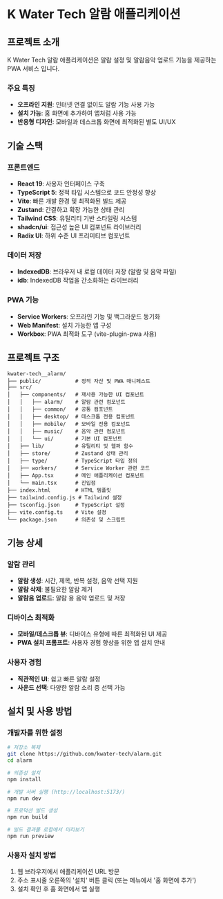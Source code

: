 # K Water Tech 알람 애플리케이션

## 프로젝트 소개

K Water Tech 알람 애플리케이션은 알람 설정 및 알람음악 업로드 기능을 제공하는 PWA 서비스 입니다.

### 주요 특징

- **오프라인 지원**: 인터넷 연결 없이도 알람 기능 사용 가능
- **설치 가능**: 홈 화면에 추가하여 앱처럼 사용 가능
- **반응형 디자인**: 모바일과 데스크톱 화면에 최적화된 별도 UI/UX

## 기술 스택

### 프론트엔드

- **React 19**: 사용자 인터페이스 구축
- **TypeScript 5**: 정적 타입 시스템으로 코드 안정성 향상
- **Vite**: 빠른 개발 환경 및 최적화된 빌드 제공
- **Zustand**: 간결하고 확장 가능한 상태 관리
- **Tailwind CSS**: 유틸리티 기반 스타일링 시스템
- **shadcn/ui**: 접근성 높은 UI 컴포넌트 라이브러리
- **Radix UI**: 하위 수준 UI 프리미티브 컴포넌트

### 데이터 저장

- **IndexedDB**: 브라우저 내 로컬 데이터 저장 (알람 및 음악 파일)
- **idb**: IndexedDB 작업을 간소화하는 라이브러리

### PWA 기능

- **Service Workers**: 오프라인 기능 및 백그라운드 동기화
- **Web Manifest**: 설치 가능한 앱 구성
- **Workbox**: PWA 최적화 도구 (vite-plugin-pwa 사용)

## 프로젝트 구조

```
kwater-tech__alarm/
├── public/           # 정적 자산 및 PWA 매니페스트
├── src/
│   ├── components/   # 재사용 가능한 UI 컴포넌트
│   │   ├── alarm/    # 알람 관련 컴포넌트
│   │   ├── common/   # 공통 컴포넌트
│   │   ├── desktop/  # 데스크톱 전용 컴포넌트
│   │   ├── mobile/   # 모바일 전용 컴포넌트
│   │   ├── music/    # 음악 관련 컴포넌트
│   │   └── ui/       # 기본 UI 컴포넌트
│   ├── lib/          # 유틸리티 및 헬퍼 함수
│   ├── store/        # Zustand 상태 관리
│   ├── type/         # TypeScript 타입 정의
│   ├── workers/      # Service Worker 관련 코드
│   ├── App.tsx       # 메인 애플리케이션 컴포넌트
│   └── main.tsx      # 진입점
├── index.html        # HTML 템플릿
├── tailwind.config.js # Tailwind 설정
├── tsconfig.json     # TypeScript 설정
├── vite.config.ts    # Vite 설정
└── package.json      # 의존성 및 스크립트
```

## 기능 상세

### 알람 관리

- **알람 생성**: 시간, 제목, 반복 설정, 음악 선택 지원
- **알람 삭제**: 불필요한 알람 제거
- **알람음 업로드**: 알람 용 음악 업로드 및 저장

### 디바이스 최적화

- **모바일/데스크톱 뷰**: 디바이스 유형에 따른 최적화된 UI 제공
- **PWA 설치 프롬프트**: 사용자 경험 향상을 위한 앱 설치 안내

### 사용자 경험

- **직관적인 UI**: 쉽고 빠른 알람 설정
- **사운드 선택**: 다양한 알람 소리 중 선택 가능

## 설치 및 사용 방법

### 개발자를 위한 설정

```bash
# 저장소 복제
git clone https://github.com/kwater-tech/alarm.git
cd alarm

# 의존성 설치
npm install

# 개발 서버 실행 (http://localhost:5173/)
npm run dev

# 프로덕션 빌드 생성
npm run build

# 빌드 결과물 로컬에서 미리보기
npm run preview
```

### 사용자 설치 방법

1. 웹 브라우저에서 애플리케이션 URL 방문
2. 주소 표시줄 오른쪽의 '설치' 버튼 클릭 (또는 메뉴에서 '홈 화면에 추가')
3. 설치 확인 후 홈 화면에서 앱 실행
